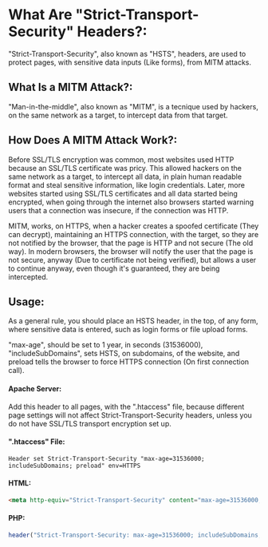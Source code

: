 # What Are "Strict-Transport-Security" Headers?:
"Strict-Transport-Security", also known as "HSTS", headers, are used to protect pages, with sensitive data inputs (Like forms), from MITM attacks.

## What Is a MITM Attack?:
"Man-in-the-middle", also known as "MITM", is a tecnique used by hackers, on the same network as a target, to intercept data from that target.

## How Does A MITM Attack Work?:
Before SSL/TLS encryption was common, most websites used HTTP because an SSL/TLS certificate was pricy. This allowed hackers on the same network as a target, to intercept all data, in plain human readable format and steal sensitive information, like login credentials. Later, more websites started using SSL/TLS certificates and all data started being encrypted, when going through the internet also browsers started warning users that a connection was insecure, if the connection was HTTP.

MITM, works, on HTTPS, when a hacker creates a spoofed certificate (They can decrypt), maintaining an HTTPS connection, with the target, so they are not notified by the browser, that the page is HTTP and not secure (The old way). In modern browsers, the browser will notify the user that the page is not secure, anyway (Due to certificate not being verified), but allows a user to continue anyway, even though it's guaranteed, they are being intercepted.

## Usage:
As a general rule, you should place an HSTS header, in the top, of any form, where sensitive data is entered, such as login forms or file upload forms.

"max-age", should be set to 1 year, in seconds (31536000), "includeSubDomains", sets HSTS, on subdomains, of the website, and preload tells the browser to force HTTPS connection (On first connection call).

#### Apache Server:
Add this header to all pages, with the ".htaccess" file, because different page settings will not affect Strict-Transport-Security headers, unless you do not have SSL/TLS transport encryption set up.

#### ".htaccess" File:
`Header set Strict-Transport-Security "max-age=31536000; includeSubDomains; preload" env=HTTPS`

#### HTML:

```html
<meta http-equiv="Strict-Transport-Security" content="max-age=31536000; includeSubDomains; preload"/>
```

#### PHP:
```php
header("Strict-Transport-Security: max-age=31536000; includeSubDomains; preload");
```
